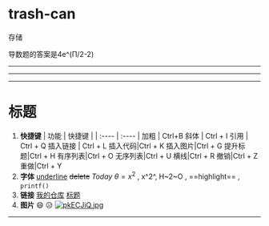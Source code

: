 # trash-can
存储

导数题的答案是4e^(Π/2-2)


---
---
---


# 标题
1. **快捷键**
    | 功能 | 快捷键 |
    | :---- | :---- |
     加粗 | Ctrl+B 
    斜体 | Ctrl + I
    引用 | Ctrl + Q
    插入链接 | Ctrl + L
    插入代码|Ctrl + K
    插入图片|Ctrl + G
    提升标题|Ctrl + H
    有序列表|Ctrl + O
    无序列表|Ctrl + U
    横线|Ctrl + R
    撤销|Ctrl + Z
    重做|Ctrl + Y
2. **字体**
   <u>underline</u> ~~delete~~ *Today*
   $\theta=x^2$ , x^2^, H~2~O , ==highlight== , `printf()`
3. **链接**
   [我的仓库](https://github.com/WShoom/trash-can)
   [标题](#标题)
4. **图片**
   :smile: 😥
   [![pkECJiQ.jpg](https://s21.ax1x.com/2024/05/06/pkECJiQ.jpg)](https://imgse.com/i/pkECJiQ)






---

   <!-- <iframe src="//player.bilibili.com/player.html?aid=1703588723&bvid=BV1ET421171Z&cid=1518712401&p=1" scrolling="no" border="0" frameborder="no" framespacing="0" allowfullscreen="true"> </iframe> -->

   

